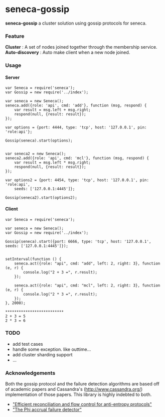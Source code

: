 # seneca-gossip

**seneca-gossip** a cluster solution using gossip protocols for seneca. 

### Feature

**Cluster** : A set of nodes joined together through the membership service.
**Auto-discovery** : Auto make client when a new node joined.

### Usage

#### Server

    var Seneca = require('seneca');
    var Gossip = new require('../index');
    
    var seneca = new Seneca();
    seneca.add({role: 'api', cmd: 'add'}, function (msg, respond) {
        var result = msg.left + msg.right;
        respond(null, {result: result});
    });
    
    var options = {port: 4444, type: 'tcp', host: '127.0.0.1', pin: 'role:api'};
    
    Gossip(seneca).start(options);
    
    
    var seneca2 = new Seneca();
    seneca2.add({role: 'api', cmd: 'mcl'}, function (msg, respond) {
        var result = msg.left * msg.right;
        respond(null, {result: result});
    });
    
    var options2 = {port: 4454, type: 'tcp', host: '127.0.0.1', pin: 'role:api',
        seeds: ['127.0.0.1:4445']};
    
    Gossip(seneca2).start(options2);
    

#### Client

    var Seneca = require('seneca');
    
    var seneca = new Seneca();
    var Gossip = new require('../index');
    
    Gossip(seneca).start({port: 6666, type: 'tcp', host: '127.0.0.1', seeds: ['127.0.0.1:4445']});
    
    
    setInterval(function () {
        seneca.act({role: "api", cmd: "add", left: 2, right: 3}, function (e, r) {
            console.log("2 + 3 =", r.result);
        });
    
        seneca.act({role: "api", cmd: "mcl", left: 2, right: 3}, function (e, r) {
            console.log("2 * 3 =", r.result);
        });
    }, 2000);
    
    **************************
    2 + 3 = 5
    2 * 3 = 6



### TODO

* add test cases
* handle some exception. like outtime...
* add cluster sharding support
* ...

### Acknowledgements

Both the gossip protocol and the failure detection algorithms are based off of academic papers and Cassandra's (http://www.cassandra.org/) implementation of those papers.  This library is highly indebted to both.

* ["Efficient reconciliation and flow control for anti-entropy protocols"](http://www.cs.cornell.edu/home/rvr/papers/flowgossip.pdf)
* ["The Phi accrual failure detector"](http://vsedach.googlepages.com/HDY04.pdf)
